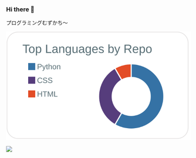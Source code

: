 ### Hi there 👋

プログラミングむずかち～


![](https://raw.githubusercontent.com/NIKUNzero/NIKUNzero/main/profile-summary-card-output/default/1-repos-per-language.svg)

![](https://komarev.com/ghpvc/?username=NIKUNzero)
